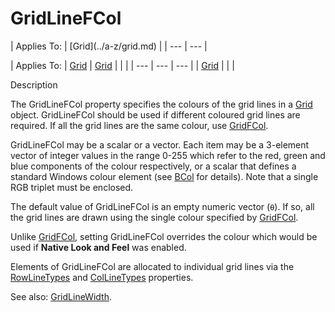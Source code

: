 




<h1 class="heading"><span class="name">GridLineFCol</span></h1>
| Applies To: | [Grid](../a-z/grid.md) |
| --- | ---  |

| Applies To: | [Grid](../a-z/grid.md) | [Grid](../a-z/grid.md) |  |  |
| --- | --- | ---  |
| [Grid](../a-z/grid.md) |  |  |


Description


The GridLineFCol property specifies the colours of the grid lines in a [Grid](../a-z/grid.md) object. GridLineFCol should be used if different coloured grid lines are required. If all the grid lines are the same colour, use [GridFCol](../a-z/gridfcol.md).



GridLineFCol may be a scalar or a vector. Each item may be a 3-element vector of integer values in the range 0-255 which refer to the red, green and blue components of the colour respectively, or a scalar that defines a standard Windows colour element (see [BCol](../a-z/bcol.md) for details). Note that a single RGB triplet must be enclosed.


The default value of GridLineFCol is an empty numeric vector (`⍬`). If so, all the grid lines are drawn using the single colour specified by [GridFCol](../a-z/gridfcol.md).


Unlike [GridFCol](../a-z/gridbcol.md), setting GridLineFCol overrides the colour which would be used if **Native Look and Feel** was enabled.


Elements of GridLineFCol are allocated to individual grid lines via the [RowLineTypes](../a-z/rowlinetypes.md) and [ColLineTypes](../a-z/collinetypes.md) properties.


See also: [GridLineWidth](../a-z/gridlinewidth.md).


